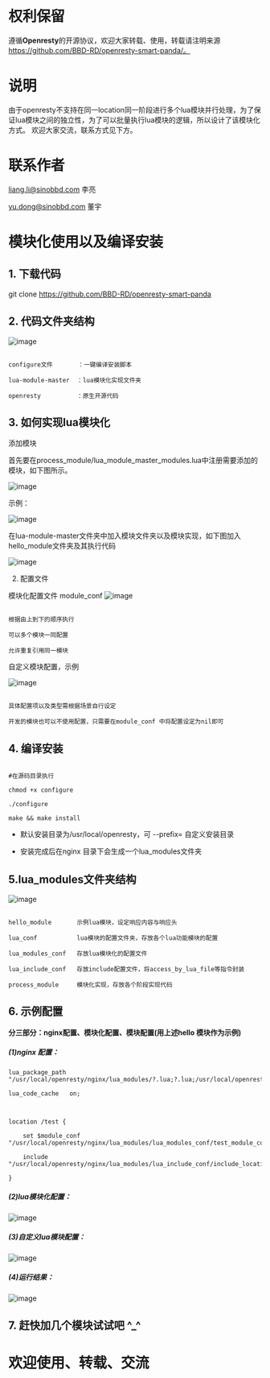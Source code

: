 # 权利保留

遵循**Openresty**的开源协议，欢迎大家转载、使用，转载请注明来源 https://github.com/BBD-RD/openresty-smart-panda/。



# 说明

由于openresty不支持在同一location同一阶段进行多个lua模块并行处理，为了保证lua模块之间的独立性，为了可以批量执行lua模块的逻辑，所以设计了该模块化方式。 欢迎大家交流，联系方式见下方。



# 联系作者

liang.li@sinobbd.com 李亮



yu.dong@sinobbd.com 董宇



# 模块化使用以及编译安装

## 1. 下载代码

git clone https://github.com/BBD-RD/openresty-smart-panda



## 2. 代码文件夹结构

 ![image](https://github.com/BBD-RD/pictures_for_md/blob/master/%E6%A8%A1%E5%9D%97%E5%8C%96%E6%96%87%E4%BB%B6%E5%A4%B9%E7%BB%93%E6%9E%84.png)


```

configure文件       ：一键编译安装脚本

lua-module-master  ：lua模块化实现文件夹

openresty          ：原生开源代码

```

## 3. 如何实现lua模块化

添加模块

首先要在process_module/lua_module_master_modules.lua中注册需要添加的模块，如下图所示。

 ![image](https://github.com/BBD-RD/pictures_for_md/blob/master/%E6%A8%A1%E5%9D%97%E5%8C%96%E9%85%8D%E7%BD%AE%E6%96%87%E4%BB%B6.png)

示例：

 ![image](https://github.com/BBD-RD/pictures_for_md/blob/master/%E6%A8%A1%E5%9D%97%E5%8C%96%E9%85%8D%E7%BD%AE%E5%AE%9E%E4%BE%8B.png)



在lua-module-master文件夹中加入模块文件夹以及模块实现，如下图加入hello_module文件夹及其执行代码

 ![image](https://github.com/BBD-RD/pictures_for_md/blob/master/%E6%A8%A1%E5%9D%97%E6%B7%BB%E5%8A%A01.png)



 2.  配置文件

模块化配置文件  module_conf
 ![image](https://github.com/BBD-RD/pictures_for_md/blob/master/%E6%A8%A1%E5%9D%97%E6%B7%BB%E5%8A%A02.png)


```

根据由上到下的顺序执行

可以多个模块一同配置

允许重复引用同一模块

```

自定义模块配置，示例

 ![image](https://github.com/BBD-RD/pictures_for_md/blob/master/%E8%87%AA%E5%AE%9A%E4%B9%89%E9%85%8D%E7%BD%AE.png)


```

具体配置项以及类型需根据场景自行设定

开发的模块也可以不使用配置，只需要在module_conf 中将配置设定为nil即可

```

## 4. 编译安装

```

#在源码目录执行

chmod +x configure

./configure

make && make install

```

 *  默认安装目录为/usr/local/openresty，可 --prefix=   自定义安装目录

 * 安装完成后在nginx 目录下会生成一个lua_modules文件夹



## 5.lua_modules文件夹结构

 ![image](https://github.com/BBD-RD/pictures_for_md/blob/master/%E5%AE%89%E8%A3%85%E5%90%8E%E7%BB%93%E6%9E%84.png)




```

hello_module       示例lua模块，设定响应内容与响应头

lua_conf           lua模块的配置文件夹，存放各个lua功能模块的配置

lua_modules_conf   存放lua模块化的配置文件

lua_include_conf   存放include配置文件，将access_by_lua_file等指令封装

process_module     模块化实现，存放各个阶段实现代码

```

## 6. 示例配置

**分三部分：nginx配置、模块化配置、模块配置(用上述hello 模块作为示例)**

##### (1)nginx 配置： 

    lua_package_path "/usr/local/openresty/nginx/lua_modules/?.lua;?.lua;/usr/local/openresty/lualib/?.lua;";

    lua_code_cache   on;



    location /test {

        set $module_conf "/usr/local/openresty/nginx/lua_modules/lua_modules_conf/test_module_conf";

        include "/usr/local/openresty/nginx/lua_modules/lua_include_conf/include_location.conf";

    }



##### (2)lua模块化配置：

 ![image](https://github.com/BBD-RD/pictures_for_md/blob/master/%E9%85%8D%E7%BD%AE1.png)

##### (3)自定义lua模块配置：


 ![image](https://github.com/BBD-RD/pictures_for_md/blob/master/%E9%85%8D%E7%BD%AE2.png)



#####  (4)运行结果：

 ![image](https://github.com/BBD-RD/pictures_for_md/blob/master/%E9%85%8D%E7%BD%AE3.png)



## 7. 赶快加几个模块试试吧 ^_^



# 欢迎使用、转载、交流

